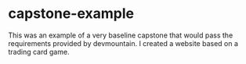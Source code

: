# capstone-example

This was an example of a very baseline capstone that would pass the requirements provided by devmountain. I created a website based on a trading card game.
